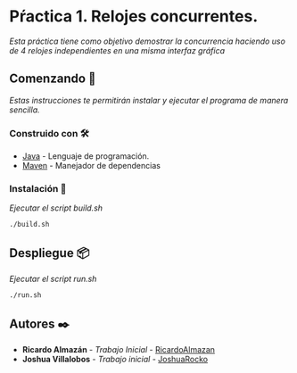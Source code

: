 # Pŕactica 1. Relojes concurrentes.

_Esta práctica tiene como objetivo demostrar la concurrencia haciendo uso de 4 relojes independientes en una misma interfaz gráfica_

## Comenzando 🚀

_Estas instrucciones te permitirán instalar y ejecutar el programa de manera sencilla._

### Construido con 🛠️

* [Java](https://maven.apache.org/) - Lenguaje de programación.
* [Maven](https://maven.apache.org/) - Manejador de dependencias

### Instalación 🔧

_Ejecutar el script build.sh_
```
./build.sh
```

## Despliegue 📦

_Ejecutar el script run.sh_
```
./run.sh
```

## Autores ✒️

* **Ricardo Almazán** - *Trabajo Inicial* - [RicardoAlmazan](https://github.com/RicardoAlmazan)
* **Joshua Villalobos** - *Trabajo inicial* - [JoshuaRocko](https://github.com/JoshuaRocko)

